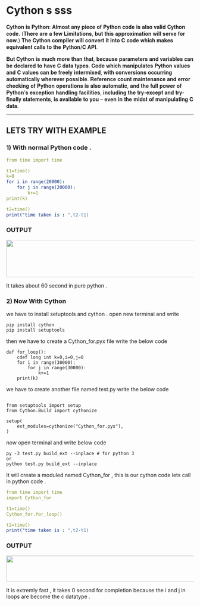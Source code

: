 # Cython  s sss

𝐂𝐲𝐭𝐡𝐨𝐧 𝐢𝐬 𝐏𝐲𝐭𝐡𝐨𝐧: 𝐀𝐥𝐦𝐨𝐬𝐭 𝐚𝐧𝐲 𝐩𝐢𝐞𝐜𝐞 𝐨𝐟 𝐏𝐲𝐭𝐡𝐨𝐧 𝐜𝐨𝐝𝐞 𝐢𝐬 𝐚𝐥𝐬𝐨 𝐯𝐚𝐥𝐢𝐝 𝐂𝐲𝐭𝐡𝐨𝐧 𝐜𝐨𝐝𝐞. (𝐓𝐡𝐞𝐫𝐞 𝐚𝐫𝐞 𝐚 𝐟𝐞𝐰 𝐋𝐢𝐦𝐢𝐭𝐚𝐭𝐢𝐨𝐧𝐬, 𝐛𝐮𝐭 𝐭𝐡𝐢𝐬 𝐚𝐩𝐩𝐫𝐨𝐱𝐢𝐦𝐚𝐭𝐢𝐨𝐧 𝐰𝐢𝐥𝐥 𝐬𝐞𝐫𝐯𝐞 𝐟𝐨𝐫 𝐧𝐨𝐰.) 𝐓𝐡𝐞 𝐂𝐲𝐭𝐡𝐨𝐧 𝐜𝐨𝐦𝐩𝐢𝐥𝐞𝐫 𝐰𝐢𝐥𝐥 𝐜𝐨𝐧𝐯𝐞𝐫𝐭 𝐢𝐭 𝐢𝐧𝐭𝐨 𝐂 𝐜𝐨𝐝𝐞 𝐰𝐡𝐢𝐜𝐡 𝐦𝐚𝐤𝐞𝐬 𝐞𝐪𝐮𝐢𝐯𝐚𝐥𝐞𝐧𝐭 𝐜𝐚𝐥𝐥𝐬 𝐭𝐨 𝐭𝐡𝐞 𝐏𝐲𝐭𝐡𝐨𝐧/𝐂 𝐀𝐏𝐈.

𝐁𝐮𝐭 𝐂𝐲𝐭𝐡𝐨𝐧 𝐢𝐬 𝐦𝐮𝐜𝐡 𝐦𝐨𝐫𝐞 𝐭𝐡𝐚𝐧 𝐭𝐡𝐚𝐭, 𝐛𝐞𝐜𝐚𝐮𝐬𝐞 𝐩𝐚𝐫𝐚𝐦𝐞𝐭𝐞𝐫𝐬 𝐚𝐧𝐝 𝐯𝐚𝐫𝐢𝐚𝐛𝐥𝐞𝐬 𝐜𝐚𝐧 𝐛𝐞 𝐝𝐞𝐜𝐥𝐚𝐫𝐞𝐝 𝐭𝐨 𝐡𝐚𝐯𝐞 𝐂 𝐝𝐚𝐭𝐚 𝐭𝐲𝐩𝐞𝐬. 𝐂𝐨𝐝𝐞 𝐰𝐡𝐢𝐜𝐡 𝐦𝐚𝐧𝐢𝐩𝐮𝐥𝐚𝐭𝐞𝐬 𝐏𝐲𝐭𝐡𝐨𝐧 𝐯𝐚𝐥𝐮𝐞𝐬 𝐚𝐧𝐝 𝐂 𝐯𝐚𝐥𝐮𝐞𝐬 𝐜𝐚𝐧 𝐛𝐞 𝐟𝐫𝐞𝐞𝐥𝐲 𝐢𝐧𝐭𝐞𝐫𝐦𝐢𝐱𝐞𝐝, 𝐰𝐢𝐭𝐡 𝐜𝐨𝐧𝐯𝐞𝐫𝐬𝐢𝐨𝐧𝐬 𝐨𝐜𝐜𝐮𝐫𝐫𝐢𝐧𝐠 𝐚𝐮𝐭𝐨𝐦𝐚𝐭𝐢𝐜𝐚𝐥𝐥𝐲 𝐰𝐡𝐞𝐫𝐞𝐯𝐞𝐫 𝐩𝐨𝐬𝐬𝐢𝐛𝐥𝐞. 𝐑𝐞𝐟𝐞𝐫𝐞𝐧𝐜𝐞 𝐜𝐨𝐮𝐧𝐭 𝐦𝐚𝐢𝐧𝐭𝐞𝐧𝐚𝐧𝐜𝐞 𝐚𝐧𝐝 𝐞𝐫𝐫𝐨𝐫 𝐜𝐡𝐞𝐜𝐤𝐢𝐧𝐠 𝐨𝐟 𝐏𝐲𝐭𝐡𝐨𝐧 𝐨𝐩𝐞𝐫𝐚𝐭𝐢𝐨𝐧𝐬 𝐢𝐬 𝐚𝐥𝐬𝐨 𝐚𝐮𝐭𝐨𝐦𝐚𝐭𝐢𝐜, 𝐚𝐧𝐝 𝐭𝐡𝐞 𝐟𝐮𝐥𝐥 𝐩𝐨𝐰𝐞𝐫 𝐨𝐟 𝐏𝐲𝐭𝐡𝐨𝐧’𝐬 𝐞𝐱𝐜𝐞𝐩𝐭𝐢𝐨𝐧 𝐡𝐚𝐧𝐝𝐥𝐢𝐧𝐠 𝐟𝐚𝐜𝐢𝐥𝐢𝐭𝐢𝐞𝐬, 𝐢𝐧𝐜𝐥𝐮𝐝𝐢𝐧𝐠 𝐭𝐡𝐞 𝐭𝐫𝐲-𝐞𝐱𝐜𝐞𝐩𝐭 𝐚𝐧𝐝 𝐭𝐫𝐲-𝐟𝐢𝐧𝐚𝐥𝐥𝐲 𝐬𝐭𝐚𝐭𝐞𝐦𝐞𝐧𝐭𝐬, 𝐢𝐬 𝐚𝐯𝐚𝐢𝐥𝐚𝐛𝐥𝐞 𝐭𝐨 𝐲𝐨𝐮 – 𝐞𝐯𝐞𝐧 𝐢𝐧 𝐭𝐡𝐞 𝐦𝐢𝐝𝐬𝐭 𝐨𝐟 𝐦𝐚𝐧𝐢𝐩𝐮𝐥𝐚𝐭𝐢𝐧𝐠 𝐂 𝐝𝐚𝐭𝐚.

-----------------------------------------------------------------------------------------------------------------------------------------------------------------------------------
## LETS TRY WITH EXAMPLE 

### 1) With normal Python code . 

```yml
from time import time

t1=time()
k=0
for i in range(20000):
    for j in range(20000):
        k+=1
print(k)        

t2=time()
print("time taken is : ",t2-t1)

```
### OUTPUT

<img src="https://user-images.githubusercontent.com/76767487/148879796-921acf27-6386-4d5e-b05b-5d043f0b6078.jpg" width=1000 height=100 />

It takes about 60 second in pure python . 

### 2) Now With Cython

we have to install setuptools and cython . open new terminal and write
```
pip install cython
pip install setuptools
```

then we have to create a Cython_for.pyx file write the below code
```
def for_loop():
    cdef long int k=0,i=0,j=0
    for i in range(30000):
        for j in range(30000):
            k+=1
    print(k)        
```


we have to create another file named test.py write the below code
```

from setuptools import setup
from Cython.Build import cythonize

setup(
    ext_modules=cythonize("Cython_for.pyx"),
)
```

now open terminal and write below code
```
py -3 test.py build_ext --inplace # for python 3
or
python test.py build_ext --inplace 
```

It will create a moduled named Cython_for , this is our cython code lets call in python code . 
```yml
from time import time
import Cython_for

t1=time()
Cython_for.for_loop() 

t2=time()
print("time taken is : ",t2-t1)
```
### OUTPUT
 
 <img src="https://user-images.githubusercontent.com/76767487/148883632-cf5680f0-cddf-4e89-af76-6069f79f8f49.jpg" width=1000 height=70/>
 
 It is extremly fast  , it takes 0 second for completion because the i and j in loops are become the c datatype . 

